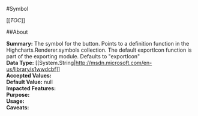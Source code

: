 #Symbol

[[_TOC_]]

##About

**Summary:**  The symbol for the button. Points to a definition function in the  Highcharts.Renderer.symbols collection. The default exportIcon function is part of the exporting module. Defaults to "exportIcon"   
**Data Type:** [[System.String|http://msdn.microsoft.com/en-us/library/s1wwdcbf]]  
**Accepted Values:**   
**Default Value:** null  
**Impacted Features:**   
**Purpose:**   
**Usage:**   
**Caveats:**   

